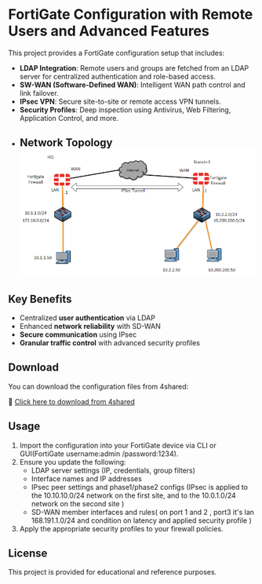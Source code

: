 # FortiGate Configuration with Remote Users and Advanced Features

This project provides a FortiGate configuration setup that includes:

- **LDAP Integration**: Remote users and groups are fetched from an LDAP server for centralized authentication and role-based access.
- **SW-WAN (Software-Defined WAN)**: Intelligent WAN path control and link failover.
- **IPsec VPN**: Secure site-to-site or remote access VPN tunnels.
- **Security Profiles**: Deep inspection using Antivirus, Web Filtering, Application Control, and more.
- ## Network Topology![Network Topology](./network-topology.png)


## Key Benefits

- Centralized **user authentication** via LDAP
- Enhanced **network reliability** with SD-WAN
- **Secure communication** using IPsec
- **Granular traffic control** with advanced security profiles

## Download

You can download the configuration files from 4shared:

🔗 [Click here to download from 4shared](https://www.4shared.com/folder/pRZYrwfV/_online.html)

## Usage

1. Import the configuration into your FortiGate device via CLI or GUI(FortiGate username:admin /password:1234).
2. Ensure you update the following:
   - LDAP server settings (IP, credentials, group filters)
   - Interface names and IP addresses
   - IPsec peer settings and phase1/phase2 configs (IPsec is applied to the 10.10.10.0/24 network on the first site, and to the 10.0.1.0/24 network on the second site )
   - SD-WAN member interfaces and rules( on port 1 and 2 , port3 it's lan 168.191.1.0/24 and condition on latency and applied security profile )
3. Apply the appropriate security profiles to your firewall policies.

## License

This project is provided for educational and reference purposes.
